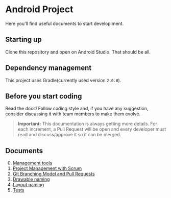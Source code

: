 # Android Project

Here you'll find useful documents to start developlment.

## Starting up

Clone this repository and open on Android Studio. That should be all.

## Dependency management

This project uses Gradle(currently used version `2.0.0`).

## Before you start coding

Read the docs! Follow coding style and, if you have any suggestion, consider discussing it with team members to make them evolve.

> **Important:** This documentation is always getting more details. For each increment, a Pull Request will be open and every developer must read and discuss/approve it so it can be merged.

## Documents
  
0. [Management tools](/management-tools.md)
0. [Project Management with Scrum](/project-management-with-scrum.md)
0. [Git Branching Model and Pull Requests](/git-branching-model-and-pull-requests.md)
0. [Drawable naming](/drawable.md)
0. [Layout naming](/layout.md)
0. [Tests](docs/tests.md)
